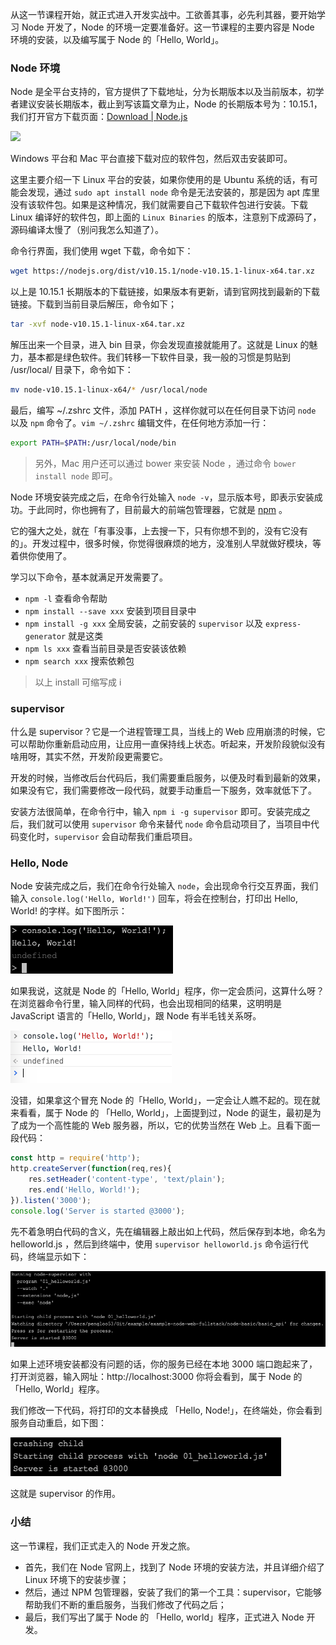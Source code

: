 从这一节课程开始，就正式进入开发实战中。工欲善其事，必先利其器，要开始学习 Node 开发了，Node 的环境一定要准备好。这一节课程的主要内容是 Node 环境的安装，以及编写属于 Node 的「Hello, World」。

### Node 环境
Node 是全平台支持的，官方提供了下载地址，分为长期版本以及当前版本，初学者建议安装长期版本，截止到写该篇文章为止，Node 的长期版本号为：10.15.1，我们打开官方下载页面：[Download | Node.js](https://nodejs.org/en/download/)

![](./开发准备/image/2019-03-04-22-50-13.jpg)

Windows 平台和 Mac 平台直接下载对应的软件包，然后双击安装即可。

这里主要介绍一下 Linux 平台的安装，如果你使用的是 Ubuntu 系统的话，有可能会发现，通过 `sudo apt install node` 命令是无法安装的，那是因为 apt 库里没有该软件包。如果是这种情况，我们就需要自己下载软件包进行安装。下载 Linux 编译好的软件包，即上面的 `Linux Binaries` 的版本，注意别下成源码了，源码编译太慢了（别问我怎么知道了）。

命令行界面，我们使用 wget 下载，命令如下：

```bash
wget https://nodejs.org/dist/v10.15.1/node-v10.15.1-linux-x64.tar.xz
```

以上是 10.15.1 长期版本的下载链接，如果版本有更新，请到官网找到最新的下载链接。下载到当前目录后解压，命令如下；

```bash
tar -xvf node-v10.15.1-linux-x64.tar.xz
```

解压出来一个目录，进入 bin 目录，你会发现直接就能用了。这就是 Linux 的魅力，基本都是绿色软件。我们转移一下软件目录，我一般的习惯是剪贴到 /usr/local/ 目录下，命令如下：

```bash
mv node-v10.15.1-linux-x64/* /usr/local/node
```

最后，编写 ~/.zshrc 文件，添加 PATH ，这样你就可以在任何目录下访问 `node` 以及 `npm` 命令了。`vim ~/.zshrc` 编辑文件，在任何地方添加一行：

```bash
export PATH=$PATH:/usr/local/node/bin
```

> 另外，Mac 用户还可以通过 bower 来安装 Node ，通过命令 `bower install node` 即可。

Node 环境安装完成之后，在命令行处输入 `node -v`，显示版本号，即表示安装成功。于此同时，你也拥有了，目前最大的前端包管理器，它就是 [npm](https://www.npmjs.com/) 。

它的强大之处，就在「有事没事，上去搜一下，只有你想不到的，没有它没有的」。开发过程中，很多时候，你觉得很麻烦的地方，没准别人早就做好模块，等着供你使用了。

学习以下命令，基本就满足开发需要了。

* `npm -l` 查看命令帮助
* `npm install --save xxx` 安装到项目目录中
* `npm install -g xxx` 全局安装，之前安装的 `supervisor` 以及 `express-generator` 就是这类
* `npm ls xxx` 查看当前目录是否安装该依赖
* `npm search xxx` 搜索依赖包

>  以上 install 可缩写成 i

### supervisor
什么是 supervisor？它是一个进程管理工具，当线上的 Web 应用崩溃的时候，它可以帮助你重新启动应用，让应用一直保持线上状态。听起来，开发阶段貌似没有啥用呀，其实不然，开发阶段更需要它。

开发的时候，当修改后台代码后，我们需要重启服务，以便及时看到最新的效果，如果没有它，我们需要修改一段代码，就要手动重启一下服务，效率就低下了。

安装方法很简单，在命令行中，输入 `npm i -g supervisor` 即可。安装完成之后，我们就可以使用 `supervisor` 命令来替代 `node` 命令启动项目了，当项目中代码变化时，`supervisor` 会自动帮我们重启项目。

### Hello, Node
Node 安装完成之后，我们在命令行处输入 `node`，会出现命令行交互界面，我们输入 `console.log('Hello, World!')` 回车，将会在控制台，打印出 Hello, World! 的字样。如下图所示：

![](./image/2019-03-14-22-55-53.png)

如果我说，这就是 Node 的「Hello, World」程序，你一定会质问，这算什么呀？在浏览器命令行里，输入同样的代码，也会出现相同的结果，这明明是 JavaScript 语言的「Hello, World」，跟 Node 有半毛钱关系呀。

![](./image/2019-03-15-21-19-40.png)

没错，如果拿这个冒充 Node 的「Hello, World」，一定会让人瞧不起的。现在就来看看，属于 Node 的 「Hello, World」，上面提到过，Node 的诞生，最初是为了成为一个高性能的 Web 服务器，所以，它的优势当然在 Web 上。且看下面一段代码：

```js
const http = require('http');
http.createServer(function(req,res){
    res.setHeader('content-type', 'text/plain');
    res.end('Hello, World!');
}).listen('3000');
console.log('Server is started @3000');
```

先不着急明白代码的含义，先在编辑器上敲出如上代码，然后保存到本地，命名为 helloworld.js ，然后到终端中，使用 `supervisor helloworld.js` 命令运行代码，终端显示如下：

![](./image/2019-03-15-21-25-58.png)

如果上述环境安装都没有问题的话，你的服务已经在本地 3000 端口跑起来了，打开浏览器，输入网址：http://localhost:3000 你将会看到，属于 Node 的 「Hello, World」程序。

我们修改一下代码，将打印的文本替换成 「Hello, Node!」，在终端处，你会看到服务自动重启，如下图：

![](./image/2019-03-15-21-34-50.png)

这就是 supervisor 的作用。

### 小结
这一节课程，我们正式走入的 Node 开发之旅。

- 首先，我们在 Node 官网上，找到了 Node 环境的安装方法，并且详细介绍了 Linux 环境下的安装步骤；
- 然后，通过 NPM 包管理器，安装了我们的第一个工具：supervisor，它能够帮助我们不断的重启服务，当我们修改了代码之后；
- 最后，我们写出了属于 Node 的 「Hello, world」程序，正式进入 Node 开发。